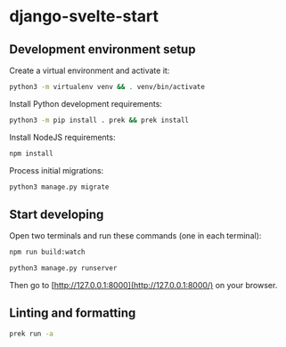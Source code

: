 # django-svelte-start

## Development environment setup

Create a virtual environment and activate it:

```sh
python3 -m virtualenv venv && . venv/bin/activate
```

Install Python development requirements:

```sh
python3 -m pip install . prek && prek install
```

Install NodeJS requirements:

```sh
npm install
```

Process initial migrations:

```sh
python3 manage.py migrate
```

## Start developing

Open two terminals and run these commands (one in each terminal):

```sh
npm run build:watch
```

```sh
python3 manage.py runserver
```

Then go to [http://127.0.0.1:8000](http://127.0.0.1:8000/) on your browser.

## Linting and formatting

```sh
prek run -a
```
